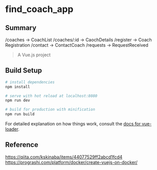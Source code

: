 # find_coach_app

## Summary
/coaches -> CoachList
/coaches/:id -> CaochDetails
/register -> Coach Registration
/contact -> ContactCoach
/requests -> RequestReceived



> A Vue.js project

## Build Setup

``` bash
# install dependencies
npm install

# serve with hot reload at localhost:8080
npm run dev

# build for production with minification
npm run build
```

For detailed explanation on how things work, consult the [docs for vue-loader](http://vuejs.github.io/vue-loader).


## Reference

https://qiita.com/kskinaba/items/44077529ff2abcd1fcd4
https://prograshi.com/platform/docker/create-vuejs-on-docker/

